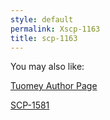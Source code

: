 ```yaml
---
style: default
permalink: Xscp-1163
title: scp-1163
---
```

You may also like:

[Tuomey Author Page](http://scp-wiki.net/tuomey-author-page)

[SCP-1581](http://scp-wiki.net/scp-1581)
